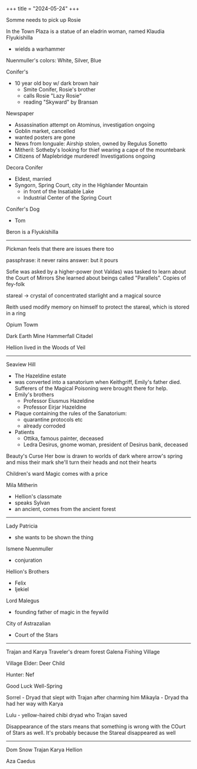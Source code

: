 +++
title = "2024-05-24"
+++

Somme needs to pick up Rosie 

In the Town Plaza is a statue of an eladrin woman, named Klaudia Flyukishilla
  - wields a warhammer

Nuenmuller's colors: White, Silver, Blue

Conifer's
- 10 year old boy w/ dark brown hair
  - Smite Conifer, Rosie's brother
  - calls Rosie "Lazy Rosie"
  - reading "Skyward" by Bransan

Newspaper
  - Assassination attempt on Atominus, investigation ongoing
  - Goblin market, cancelled
  - wanted posters are gone
  - News from Ionguale: Airship stolen, owned by Regulus Sonetto
  - Mitheril: Sotheby's looking for thief wearing a cape of the mountebank
  - Citizens of Maplebridge murdered! Investigations ongoing

Decora Conifer
  - Eldest, married
  - Syngorn, Spring Court, city in the Highlander Mountain
    - in front of the Insatiable Lake
    - Industrial Center of the Spring Court

Conifer's Dog
  - Tom

Beron is a Flyukishilla

___

Pickman feels that there are issues there too

passphrase: it never rains
answer: but it pours

Sofie was asked by a higher-power (not Valdas) was tasked to 
learn about the Court of Mirrors
She learned about beings called "Parallels".
  Copies of fey-folk 

stareal -> crystal of concentrated starlight and a magical source

Reith used modify memory on himself to protect the stareal, which is stored in a ring

Opium Towm

Dark Earth Mine
Hammerfall Citadel


Hellion lived in the Woods of Veil

___

Seaview Hill
  - The Hazeldine estate
  - was converted into a sanatorium when Keithgriff, 
    Emily's father died. Sufferers of the Magical Poisoning were brought there for help.
  - Emily's brothers
    - Professor Eiusmus Hazeldine
    - Professor Eirjar Hazeldine
  - Plaque containing the rules of the Sanatorium:
    - quarantine protocols etc
    - already corroded
  - Patients
    - Ottika, famous painter, deceased
    - Ledra Desirus, gnome woman, president of Desirus bank, deceased


Beauty's Curse
Her bow is drawn to worlds of dark
where arrow's spring
and miss their mark
she'll turn their heads and not their hearts

Children's ward
Magic comes with a price


Mila Mitherin
  - Hellion's classmate
  - speaks Sylvan
  - an ancient, comes from the ancient forest

___

Lady Patricia
  - she wants to be shown the thing

Ismene Nuenmuller
  - conjuration

Hellion's Brothers
 - Felix
 - Ijekiel


Lord Malegus
  - founding father of magic in the feywild


City of Astrazalian
  - Court of the Stars


___

Trajan and Karya
Traveler's dream forest
Galena Fishing Village

Village Elder: Deer Child

Hunter: Nef

Good Luck Well-Spring

Sorrel - Dryad that slept with Trajan after charming him
Mikayla - Dryad tha had her way with Karya


Lulu - yellow-haired chibi dryad who Trajan saved

Disappearance of the stars means that something is wrong with the COurt of Stars as well.
It's probably because the Stareal disappeared as well

___

Dom
Snow
Trajan
Karya
Hellion

Aza
Caedus